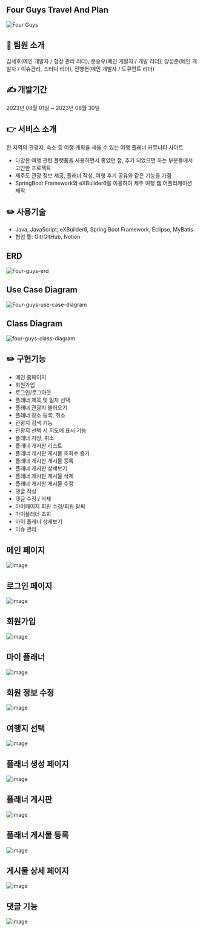 ## Four Guys Travel And Plan
![Four Guys](https://github.com/hosose/Four-Guys-Travel-Plan/assets/112751572/15b02285-ba3a-4773-acc6-28c30ad84ff7)

## 💁 팀원 소개

김세호(메인 개발자 / 형상 관리 리더), 문승우(메인 개발자 / 개발 리더), 양성준(메인 개발자 / 이슈관리, 스터디 리더), 전병현(메인 개발자 / 도큐먼트 리더)

## ✍️ 개발기간

2023년 08월 01일 ~ 2023년 08월 30일

## 👉 서비스 소개

한 지역의 관광지, 숙소 등 여행 계획을 세울 수 있는 여행 플래너 커뮤니티 사이트

-   다양한 여행 관련 플랫폼을 사용하면서 좋았던 점, 추가 되었으면 하는 부분들에서 고안한 프로젝트
-   제주도 관광 정보 제공, 플래너 작성, 여행 후기 공유와 같은 기능을 가짐
-   SpringBoot Framework와 eXBuilder6를 이용하여 제주 여행 웹 어플리케이션 제작

## ✏️ 사용기술

-   Java, JavaScript, eXBuilder6, Spring Boot Framework, Eclipse, MyBatis
-   협업 툴: Git/GitHub, Notion

## ERD

![Four-guys-erd](https://github.com/hosose/Four-Guys-Travel-Plan/assets/112751572/93b7f6f9-0909-4287-9693-d303bde81a27)


## Use Case Diagram

![Four-guys-use-case-diagram](https://github.com/hosose/Four-Guys-Travel-Plan/assets/112751572/59ca4453-1e92-470f-85ea-90b298e43db1)

## Class Diagram

![four-guys-class-diagram](https://github.com/hosose/Four-Guys-Travel-Plan/assets/112751572/21818d19-b4e0-4998-ba4b-9087074993e2)


## ✏️ 구현기능

-   메인 홈페이지
-   회원가입
-   로그인/로그아웃
-   플래너 제목 및 일자 선택
-   플래너 관광지 불러오기
-   플래너 장소 등록, 취소
-   관광지 검색 기능
-   관광지 선택 시 지도에 표시 기능
-   플래너 저장, 취소
-   플래너 게시판 리스트
-   플래너 게시판 게시물 조회수 증가
-   플래너 게시판 게시물 등록
-   플래너 게시판 상세보기
-   플래너 게시판 게시물 삭제
-   플래너 게시판 게시물 수정
-   댓글 작성
-   댓글 수정 / 삭제
-   마이페이지 회원 수정/회원 탈퇴
-   마이플래너 조회
-   마이 플래너 상세보기
-   이슈 관리

## 메인 페이지

![image](https://github.com/hosose/Four-Guys-Travel-Plan/assets/112751572/f38fed85-a2d7-4b8e-b52c-17d3bf0f9ed0)

## 로그인 페이지

![image](https://github.com/hosose/Four-Guys-Travel-Plan/assets/112751572/9dc13cd3-05c2-4324-bfa6-5bb0745d935e)

## 회원가입

![image](https://github.com/hosose/Four-Guys-Travel-Plan/assets/112751572/d9a4a3a5-7858-4713-83c8-7b496ec812c9)

## 마이 플래너

![image](https://github.com/hosose/Four-Guys-Travel-Plan/assets/112751572/4680f4be-f2c3-4a2e-98a9-7249b2ec947d)

## 회원 정보 수정

![image](https://github.com/hosose/Four-Guys-Travel-Plan/assets/112751572/03336b08-11e7-4a3a-9631-bbefefd79231)

## 여행지 선택

![image](https://github.com/hosose/Four-Guys-Travel-Plan/assets/112751572/9519e295-e567-4308-8fc6-aa4920c5e5ed)

## 플래너 생성 페이지

![image](https://github.com/hosose/Four-Guys-Travel-Plan/assets/112751572/2bb26088-6032-4686-af3b-1f949fe54fad)

## 플래너 게시판

![image](https://github.com/hosose/Four-Guys-Travel-Plan/assets/112751572/b74a5d64-4b8d-4058-bd65-34490b76586e)

## 플래너 게시물 등록

![image](https://github.com/hosose/Four-Guys-Travel-Plan/assets/112751572/14de5168-0c20-472b-bf9c-b8430c7bf2eb)

## 게시물 상세 페이지

![image](https://github.com/hosose/Four-Guys-Travel-Plan/assets/112751572/cbdd484e-6ae2-455b-acf9-81a354fa609f)

## 댓글 기능

![image](https://github.com/hosose/Four-Guys-Travel-Plan/assets/112751572/869ed8ee-7557-4359-91fa-9095cf5a2539)
